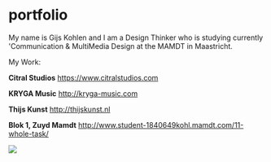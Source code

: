# portfolio
My name is Gijs Kohlen and I am a Design Thinker who is studying currently 'Communication &amp; MultiMedia Design at the MAMDT in Maastricht.

My Work:

<strong>Citral Studios</strong>
https://www.citralstudios.com

<strong>KRYGA Music</strong>
http://kryga-music.com

<strong>Thijs Kunst</strong>
http://thijskunst.nl

<strong>Blok 1, Zuyd Mamdt</strong>
http://www.student-1840649kohl.mamdt.com/11-whole-task/


<img src="https://github.githubassets.com/images/modules/logos_page/GitHub-Mark.png" href="https://github.com/Gijskohlen-cmd/hello-world">
